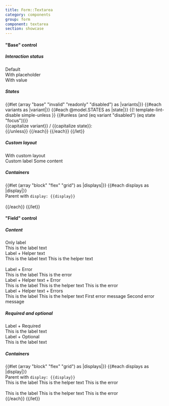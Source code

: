 ```yaml
---
title: Form::Textarea
category: components
group: form
component: textarea
section: showcase
---
```



<section data-test-percy data-section="showcase">
  

  <h4 class="dummy-h4">"Base" control</h4>
  <h5 class="dummy-h6">Interaction status</h5>
  <div class="dummy-form-textarea-base-sample">
    <div>
      <span class="dummy-text-small">Default</span>
      <br />
      <Hds::Form::Textarea::Base />
    </div>
    <div>
      <span class="dummy-text-small">With placeholder</span>
      <br />
      <Hds::Form::Textarea::Base placeholder="Lorem ipsum dolor" />
    </div>
    <div>
      <span class="dummy-text-small">With value</span>
      <br />
      <Hds::Form::Textarea::Base @value="Ut enim ad minim veniam, quis nostrud exercitation ullamco" />
    </div>
  </div>
  <h5 class="dummy-h6">States</h5>
  <div class="dummy-form-textarea-grid-sample">
    {{#let (array "base" "invalid" "readonly" "disabled") as |variants|}}
      {{#each variants as |variant|}}
        {{#each @model.STATES as |state|}}
          {{! template-lint-disable simple-unless }}
          {{#unless (and (eq variant "disabled") (eq state "focus"))}}
            <div>
              <span class="dummy-text-small">{{capitalize variant}} / {{capitalize state}}:</span>
              <br />
              <div class="dummy-form-textarea-sublist" mock-state-value={{state}} mock-state-selector="textarea">
                <Hds::Form::Textarea::Base
                  disabled={{if (eq variant "disabled") "disabled"}}
                  readonly={{if (eq variant "readonly") "readonly"}}
                  @isInvalid={{if (eq variant "invalid") true}}
                />
                <Hds::Form::Textarea::Base
                  placeholder="Placeholder"
                  disabled={{if (eq variant "disabled") "disabled"}}
                  readonly={{if (eq variant "readonly") "readonly"}}
                  @isInvalid={{if (eq variant "invalid") true}}
                />
                <Hds::Form::Textarea::Base
                  @value="Ut enim ad minim veniam, quis nostrud exercitation ullamco"
                  disabled={{if (eq variant "disabled") "disabled"}}
                  readonly={{if (eq variant "readonly") "readonly"}}
                  @isInvalid={{if (eq variant "invalid") true}}
                />
              </div>
            </div>
          {{/unless}}
        {{/each}}
      {{/each}}
    {{/let}}
  </div>
  <h5 class="dummy-h6">Custom layout</h5>
  <div class="dummy-form-textarea-base-sample">
    <div>
      <span class="dummy-text-small">With custom layout</span>
      <br />
      <div class="dummy-form-textarea-custom-layout">
        <div class="dummy-form-textarea-custom-layout__heading">
          <label for="my-custom-textare-example">Custom label</label>
          <span>Some content</span>
        </div>
        <Hds::Form::Textarea::Base
          id="my-custom-textare-example"
          class="dummy-form-textarea-custom-layout__control"
          @value="Ut enim ad minim veniam, quis nostrud exercitation ullamco"
        />
      </div>
    </div>
  </div>
  <h5 class="dummy-h5">Containers</h5>
  <div class="dummy-form-textarea-containers">
    {{#let (array "block" "flex" "grid") as |displays|}}
      {{#each displays as |display|}}
        <div>
          <span class="dummy-text-small">Parent with <code class="dummy-code">display: {{display}}</code></span>
          <br />
          <div class="dummy-form-textarea-containers__{{display}}">
            <Hds::Form::Textarea::Base @value="Default width" />
          </div>
          <br />
          <div class="dummy-form-textarea-containers__{{display}}">
            <Hds::Form::Textarea::Base @value="Custom width" @width="248px" />
          </div>
        </div>
      {{/each}}
    {{/let}}
  </div>

  <h4 class="dummy-h4">"Field" control</h4>
  <h5 class="dummy-h5">Content</h5>
  <div class="dummy-form-textarea-grid-sample">
    <div>
      <span class="dummy-text-small">Only label</span>
      <br />
      <Hds::Form::Textarea::Field @value="Ut enim ad minim veniam, quis nostrud exercitation ullamco" as |F|>
        <F.Label>This is the label text</F.Label>
      </Hds::Form::Textarea::Field>
    </div>
    <div>
      <span class="dummy-text-small">Label + Helper text</span>
      <br />
      <Hds::Form::Textarea::Field @value="Ut enim ad minim veniam, quis nostrud exercitation ullamco" as |F|>
        <F.Label>This is the label text</F.Label>
        <F.HelperText>This is the helper text</F.HelperText>
      </Hds::Form::Textarea::Field>
    </div>
  </div>
  <br />
  <div class="dummy-form-textarea-grid-sample">
    <div>
      <span class="dummy-text-small">Label + Error</span>
      <br />
      <Hds::Form::Textarea::Field
        @value="Ut enim ad minim veniam, quis nostrud exercitation ullamco"
        @isInvalid={{true}}
        as |F|
      >
        <F.Label>This is the label</F.Label>
        <F.Error>This is the error</F.Error>
      </Hds::Form::Textarea::Field>
    </div>
    <div>
      <span class="dummy-text-small">Label + Helper text + Error</span>
      <br />
      <Hds::Form::Textarea::Field
        @value="Ut enim ad minim veniam, quis nostrud exercitation ullamco"
        @isInvalid={{true}}
        as |F|
      >
        <F.Label>This is the label</F.Label>
        <F.HelperText>This is the helper text</F.HelperText>
        <F.Error>This is the error</F.Error>
      </Hds::Form::Textarea::Field>
    </div>
    <div>
      <span class="dummy-text-small">Label + Helper text + Errors</span>
      <br />
      <Hds::Form::Textarea::Field @isInvalid={{true}} as |F|>
        <F.Label>This is the label</F.Label>
        <F.HelperText>This is the helper text</F.HelperText>
        <F.Error as |E|>
          <E.Message>First error message</E.Message>
          <E.Message>Second error message</E.Message>
        </F.Error>
      </Hds::Form::Textarea::Field>
    </div>
  </div>
  <h5 class="dummy-h5">Required and optional</h5>
  <div class="dummy-form-textarea-grid-sample">
    <div>
      <span class="dummy-text-small">Label + Required</span>
      <br />
      <Hds::Form::Textarea::Field
        @value="Ut enim ad minim veniam, quis nostrud exercitation ullamco"
        @isRequired={{true}}
        as |F|
      >
        <F.Label>This is the label text</F.Label>
      </Hds::Form::Textarea::Field>
    </div>
    <div>
      <span class="dummy-text-small">Label + Optional</span>
      <br />
      <Hds::Form::Textarea::Field
        @value="Ut enim ad minim veniam, quis nostrud exercitation ullamco"
        @isOptional={{true}}
        as |F|
      >
        <F.Label>This is the label text</F.Label>
      </Hds::Form::Textarea::Field>
    </div>
  </div>
  <h5 class="dummy-h5">Containers</h5>
  <div class="dummy-form-textarea-containers">
    {{#let (array "block" "flex" "grid") as |displays|}}
      {{#each displays as |display|}}
        <div>
          <span class="dummy-text-small">Parent with <code class="dummy-code">display: {{display}}</code></span>
          <br />
          <div class="dummy-form-textarea-containers__{{display}}">
            <Hds::Form::Textarea::Field @value="Default width" @isInvalid={{true}} as |F|>
              <F.Label>This is the label</F.Label>
              <F.HelperText>This is the helper text</F.HelperText>
              <F.Error>This is the error</F.Error>
            </Hds::Form::Textarea::Field>
          </div>
          <br />
          <div class="dummy-form-textarea-containers__{{display}}">
            <Hds::Form::Textarea::Field @value="Custom width" @width="248px" @isInvalid={{true}} as |F|>
              <F.Label>This is the label</F.Label>
              <F.HelperText>This is the helper text</F.HelperText>
              <F.Error>This is the error</F.Error>
            </Hds::Form::Textarea::Field>
          </div>
        </div>
      {{/each}}
    {{/let}}
  </div>

</section>
